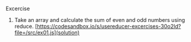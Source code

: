 Excercise
1. Take an array and calculate the sum of even and odd numbers using reduce. [https://codesandbox.io/s/usereducer-excercises-30o2ld?file=/src/ex01.js](solution)
